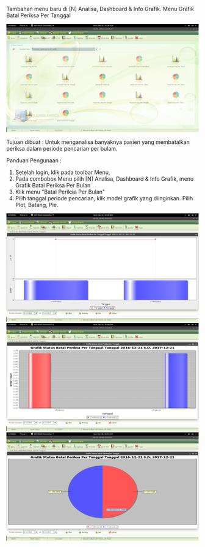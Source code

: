 Tambahan menu baru di [N] Analisa, Dashboard & Info Grafik. Menu Grafik Batal Periksa Per Tanggal

![](https://raw.githubusercontent.com/mas-elkhanza/coba/master/Screenshot%20from%202017-12-21%2021-18-31.png)

Tujuan dibuat : Untuk menganalisa banyaknya pasien yang membatalkan periksa dalam periode pencarian per bulam.

Panduan Pengunaan :

1. Setelah login, klik pada toolbar Menu,
2. Pada combobox Menu pilih [N] Analisa, Dashboard & Info Grafik, menu Grafik Batal Periksa Per Bulan
3. Klik menu "Batal Periksa Per Bulan"
4. Pilih tanggal periode pencarian, klik model grafik yang diinginkan. Pilih Plot, Batang, Pie.

![](https://raw.githubusercontent.com/mas-elkhanza/coba/master/Screenshot%20from%202017-12-21%2021-18-45.png)
![](https://raw.githubusercontent.com/mas-elkhanza/coba/master/Screenshot%20from%202017-12-21%2021-18-53.png)
![](https://raw.githubusercontent.com/mas-elkhanza/coba/master/Screenshot%20from%202017-12-21%2021-19-02.png)